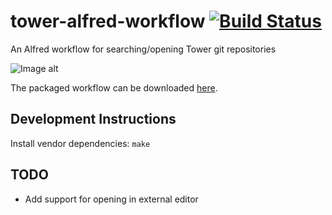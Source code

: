 tower-alfred-workflow [![Build Status](https://travis-ci.org/cjlucas/tower-alfred-workflow.svg?branch=master)](https://travis-ci.org/cjlucas/tower-alfred-workflow)
=====================

An Alfred workflow for searching/opening Tower git repositories

![Image alt](https://raw.github.com/cjlucas/tower-alfred-workflow/master/screenshot.png)

The packaged workflow can be downloaded [here](https://github.com/cjlucas/tower-alfred-workflow/raw/master/tower-alfred-workflow.alfredworkflow).

Development Instructions
------------------------

Install vendor dependencies:
`make`


TODO
----
- Add support for opening in external editor
